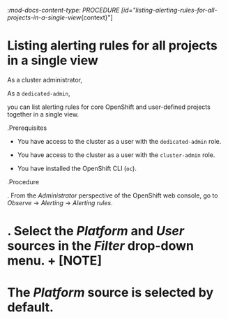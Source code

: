 :_mod-docs-content-type: PROCEDURE
[id="listing-alerting-rules-for-all-projects-in-a-single-view_{context}"]
# Listing alerting rules for all projects in a single view


As a cluster administrator,


As a `dedicated-admin`,

you can list alerting rules for core OpenShift and user-defined projects together in a single view.

.Prerequisites


* You have access to the cluster as a user with the `dedicated-admin` role.


* You have access to the cluster as a user with the `cluster-admin` role.

* You have installed the OpenShift CLI (`oc`).

.Procedure

. From the *Administrator* perspective of the OpenShift web console, go to *Observe* -> *Alerting* -> *Alerting rules*.

. Select the *Platform* and *User* sources in the *Filter* drop-down menu.
+
[NOTE]
====
The *Platform* source is selected by default.
====

